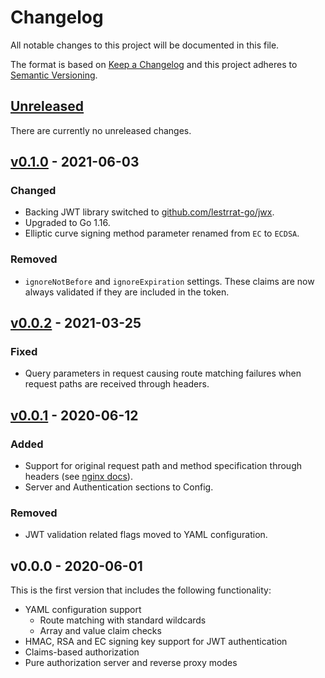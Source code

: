 # Changelog
All notable changes to this project will be documented in this file.

The format is based on [Keep a Changelog](http://keepachangelog.com/en/1.0.0/)
and this project adheres to [Semantic Versioning](http://semver.org/spec/v2.0.0.html).

## [Unreleased]
There are currently no unreleased changes.

## [v0.1.0] - 2021-06-03
### Changed
- Backing JWT library switched to [github.com/lestrrat-go/jwx](https://github.com/lestrrat-go/jwx).
- Upgraded to Go 1.16.
- Elliptic curve signing method parameter renamed from `EC` to `ECDSA`.

### Removed
- `ignoreNotBefore` and `ignoreExpiration` settings. These claims are now always validated if they are included in the token.

## [v0.0.2] - 2021-03-25
### Fixed
- Query parameters in request causing route matching failures when request paths are received through headers.

## [v0.0.1] - 2020-06-12
### Added
- Support for original request path and method specification through headers (see [nginx docs](https://docs.nginx.com/nginx/admin-guide/security-controls/configuring-subrequest-authentication/)).
- Server and Authentication sections to Config.

### Removed
- JWT validation related flags moved to YAML configuration.

## v0.0.0 - 2020-06-01
This is the first version that includes the following functionality:
- YAML configuration support
    - Route matching with standard wildcards
    - Array and value claim checks
- HMAC, RSA and EC signing key support for JWT authentication
- Claims-based authorization
- Pure authorization server and reverse proxy modes

[Unreleased]: https://github.com/kaancfidan/bouncer/compare/v0.1.0...master
[v0.1.0]: https://github.com/kaancfidan/bouncer/compare/v0.0.2...v0.1.0
[v0.0.2]: https://github.com/kaancfidan/bouncer/compare/v0.0.1...v0.0.2
[v0.0.1]: https://github.com/kaancfidan/bouncer/compare/v0.0.0...v0.0.1
